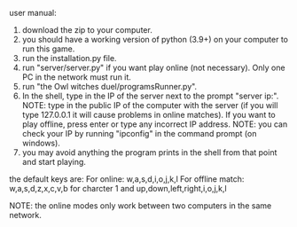user manual:
1. download the zip to your computer.
2. you should have a working version of python (3.9+) on your computer to run this game.
3. run the installation.py file.
4. run "server/server.py" if you want play online (not necessary). Only one PC in the network must run it.
5. run "the Owl witches duel/programsRunner.py".
6. In the shell, type in the IP of the server next to the prompt "server ip:". NOTE: type in the public IP of the computer with the server (if you will type 127.0.0.1 it will cause problems in online matches). If you want to play offline, press enter or type any incorrect IP address. NOTE: you can check your IP by running "ipconfig" in the command prompt (on windows).
7. you may avoid anything the program prints in the shell from that point and start playing.

the default keys are: 
For online: w,a,s,d,i,o,j,k,l
For offline match:  w,a,s,d,z,x,c,v,b for charcter 1 and up,down,left,right,i,o,j,k,l

NOTE: the online modes only work between two computers in the same network.
